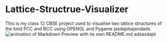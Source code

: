 # Lattice-Structrue-Visualizer
 
This is my class 12 CBSE project used to visualise two lattice structures of the kind FCC and BCC using OPENGL and Pygame
jasdajdsajsndads ![animation of Markdown Preview with its own README.md](https://user-images.githubusercontent.com/5492542/47603494-28e90000-da1f-11e8-9079-30646e551e7a.gif)
adsasdajd
